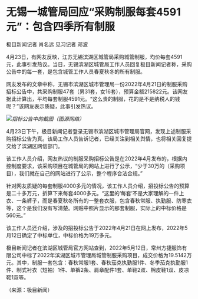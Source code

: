 # 无锡一城管局回应“采购制服每套4591元”：包含四季所有制服

极目新闻记者 肖名远 见习记者 邓波

4月23日，有网友反映，江苏无锡滨湖区城管局采购城管制服，均价每套4591元，此事引发热议。当日，无锡滨湖区城管局工作人员回复极目新闻记者称，采购公告中的每一套，是包含城管工作人员春夏秋冬的所有制服。

网友发布的文章中称，无锡市滨湖区城市管理局一份2022年4月21日的制服采购招标公告中，共采购制服47套（男31套，女16套），预算金额215822元。该网友据此计算出，平均每套制服4591元。“这么贵的制服，花的是不是纳税人的钱呢？”该网友表示质疑，此事引发热议。

![](https://inews.gtimg.com/om_bt/O2ztXs6A9KSrJN5eAQaL27QcwPAVEE9079wwHPsdFfX_YAA/1000)_招标公告中的截图（图源网络）_

4月23日下午，极目新闻记者登录无锡市滨湖区城市管理局官网，发现上述制服采购招标公告为真。该局工作人员告诉记者，已经关注到相关舆情，也将相关回复提交给了滨湖区网信部门。

该工作人员介绍，网友热议的制服采购招标公告是在2022年4月发布的，根据内控制度要求，该采购项目在城管局的网站上进行了公示，“少于30万的（采购项目），我们就在自己的网站进行了公示，整个程序合法合规。”

针对网友质疑的每套制服4000多元的情况，该工作人员介绍，招投标公告的预算是二十多万元，折算下来每套4000多元。“这里的‘每套’不是大家理解的一件上衣、一条裤子，而是春夏秋冬所有的一整套衣服，包含春秋常服、执勤服、防寒衣等，这个是我们没有写清楚。网贴中照片显示的那套制服，实际上的中标价格是560元。”

该工作人员还介绍，涉及的招投标公告于2022年4月21日在网上发布，2022年5月12日确定了中标单位，中标价格为19万多元。

极目新闻记者在滨湖区城管局官方网站查到，2022年5月12日，常州方捷服饰有限公司中标了2022年滨湖区城市管理局城管制服采购项目，成交价格为19.5142万元。其中，制服一套包含：春秋常服1套、春秋茄克执勤服1件、冬季茄克执勤服1件、制式衬衣（短袖）1件、单裤2条、肩章配件1套、单鞋2双、棉皮鞋1双、皮凉鞋1双等。

（来源：极目新闻）

